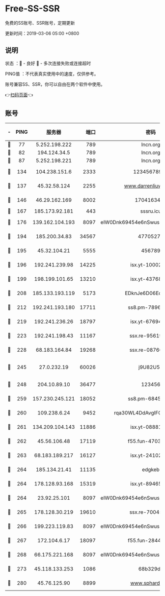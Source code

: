 # Free-SS-SSR

免费的SS账号、SSR账号，定期更新

更新时间：2019-03-06 05:00 +0800

## 说明

状态     ：🙂 - 良好 🙁 - 多次连接失败或连接超时

PING值   ：不代表真实使用中的速度，仅供参考。

账号兼容SS、SSR，你可以自由在两个软件中使用。

👉[扫码页面](https://liesauer.github.io/free-ss-ssr.github.io/)👈

## 账号

|-|PING|服务器|端口|密码|加密方式|区域|
|:----:|:----:|:-----:|-----:|:----:|:----:|:----:|
|🙂|77|5.252.198.222|789|lncn.org|rc4|JP|
|🙂|82|194.124.34.5|789|lncn.org|rc4|JP|
|🙂|87|5.252.198.221|789|lncn.org|rc4|JP|
|🙂|134|104.238.151.6|2333|12345678900|aes-256-cfb|JP|
|🙂|137|45.32.58.124|2255|www.darrenliuwei.com|aes-256-cfb|JP|
|🙂|146|46.29.162.169|8002|1704163453|aes-256-cfb|RU|
|🙂|167|185.173.92.181|443|sssru.icu|rc4-md5|RU|
|🙂|176|139.162.104.193|8097|eIW0Dnk69454e6nSwuspv9DmS201tQ0D|aes-256-cfb|JP|
|🙂|194|185.200.34.83|34567|47705279|aes-256-cfb|US|
|🙂|195|45.32.104.21|5555|456789|aes-256-cfb|SG|
|🙂|196|192.241.239.98|14225|isx.yt-10002331|aes-256-cfb|US|
|🙂|199|198.199.101.65|13210|isx.yt-43768936|aes-256-cfb|US|
|🙂|208|185.133.193.119|5173|EDknJe6D06EoWDaw|aes-256-cfb|US|
|🙂|212|192.241.193.180|17711|ss8.pm-78965598|aes-256-cfb|US|
|🙂|219|192.241.236.26|18797|isx.yt-67694274|aes-256-cfb|US|
|🙂|223|192.241.198.43|11167|ssx.re-95619566|aes-256-cfb|US|
|🙂|228|68.183.164.84|19268|ssx.re-08766670|aes-256-cfb|US|
|🙂|245|27.0.232.19|60026|j9U82U53|xchacha20-ietf-poly1305|HK|
|🙂|248|204.10.89.10|36477|123456|aes-256-cfb|US|
|🙂|259|157.230.245.121|18052|ss8.pm-68457462|aes-256-cfb|SG|
|🙂|260|109.238.6.24|9452|rqa30WL4DdAvgIFG6Fs3znzTa|aes-256-cfb|FR|
|🙂|261|134.209.104.143|11886|isx.yt-08881056|aes-256-cfb|SG|
|🙂|262|45.56.106.48|17119|f55.fun-47038034|aes-256-cfb|US|
|🙂|263|68.183.189.217|16127|isx.yt-24102866|aes-256-cfb|SG|
|🙂|264|185.134.21.41|11135|edgkeb|aes-256-cfb|GB|
|🙂|264|178.128.93.168|15319|isx.yt-89465296|aes-256-cfb|SG|
|🙂|264|23.92.25.101|8097|eIW0Dnk69454e6nSwuspv9DmS201tQ0D|aes-256-cfb|US|
|🙂|265|178.128.30.219|19610|ssx.re-70045890|aes-256-cfb|SG|
|🙂|266|199.223.119.83|8097|eIW0Dnk69454e6nSwuspv9DmS201tQ0D|aes-256-cfb|US|
|🙂|267|172.104.6.17|18097|f55.fun-28441819|aes-256-cfb|US|
|🙂|268|66.175.221.168|8097|eIW0Dnk69454e6nSwuspv9DmS201tQ0D|aes-256-cfb|US|
|🙂|273|45.118.133.253|1086|68b329da|aes-256-cfb|SG|
|🙂|280|45.76.125.90|8899|www.sphard.com|aes-256-cfb|JP|
